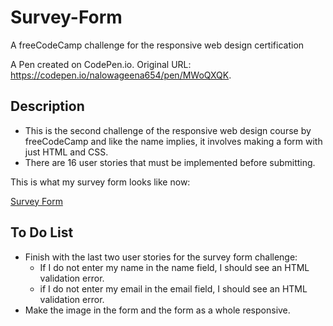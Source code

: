 # Survey-Form

A freeCodeCamp challenge for the responsive web design certification

A Pen created on CodePen.io. Original URL: https://codepen.io/nalowageena654/pen/MWoQXQK.

## Description

- This is the second challenge of the responsive web design course by freeCodeCamp and like the name implies, it involves making a form with just HTML and CSS.
- There are 16 user stories that must be implemented before submitting.

This is what my survey form looks like now:

[Survey Form](./images/pic-survey.png)

## To Do List

- Finish with the last two user stories for the survey form challenge:
  - If I do not enter my name in the name field, I should see an HTML validation error.
  - if I do not enter my email in the email field, I should see an HTML validation error.
- Make the image in the form and the form as a whole responsive.
